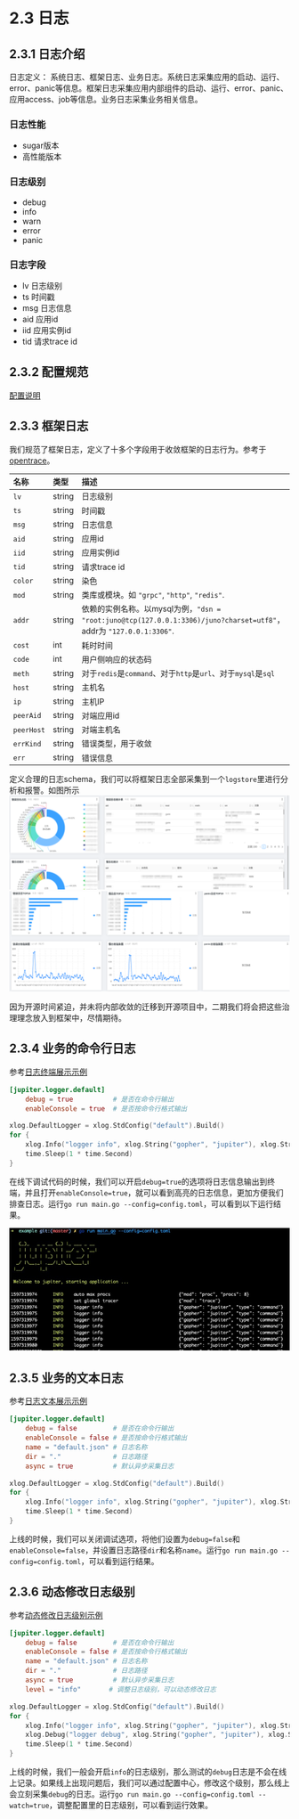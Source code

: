 # 2.3 日志

## 2.3.1 日志介绍

日志定义： 系统日志、框架日志、业务日志。系统日志采集应用的启动、运行、error、panic等信息。框架日志采集应用内部组件的启动、运行、error、panic、应用access、job等信息。业务日志采集业务相关信息。

### 日志性能

- sugar版本
- 高性能版本

### 日志级别

- debug
- info
- warn
- error
- panic

### 日志字段

- lv 日志级别
- ts 时间戳
- msg 日志信息
- aid 应用id
- iid 应用实例id
- tid 请求trace id

## 2.3.2 配置规范

[配置说明](../jupiter/6.1logger.md)

## 2.3.3 框架日志

我们规范了框架日志，定义了十多个字段用于收敛框架的日志行为。参考于[opentrace](https://github.com/opentracing-contrib/opentracing-specification-zh/blob/master/semantic_conventions.md)。

| 名称         | 类型     | 描述                                                                                                    |
| :--------- | :----- | :---------------------------------------------------------------------------------------------------- |
| `lv`       | string | 日志级别                                                                                                  |
| `ts`       | string | 时间戳                                                                                                   |
| `msg`      | string | 日志信息                                                                                                  |
| `aid`      | string | 应用id                                                                                                  |
| `iid`      | string | 应用实例id                                                                                                |
| `tid`      | string | 请求trace id                                                                                            |
| `color`    | string | 染色                                                                                                    |
| `mod`      | string | 类库或模块。如 `"grpc"`, `"http"`, `"redis"`.                                                                |
| `addr`     | string | 依赖的实例名称。以mysql为例，`"dsn = "root:juno@tcp(127.0.0.1:3306)/juno?charset=utf8"`，addr为 `"127.0.0.1:3306"`. |
| `cost`     | int    | 耗时时间                                                                                                  |
| `code`     | int    | 用户侧响应的状态码                                                                                             |
| `meth`     | string | 对于`redis`是`command`、对于`http`是`url`、对于`mysql`是`sql`                                                    |
| `host`     | string | 主机名                                                                                                   |
| `ip`       | string | 主机IP                                                                                                  |
| `peerAid`  | string | 对端应用id                                                                                                |
| `peerHost` | string | 对端主机名                                                                                                 |
| `errKind`  | string | 错误类型，用于收敛                                                                                             |
| `err`      | string | 错误信息                                                                                                  |

定义合理的日志schema，我们可以将框架日志全部采集到一个`logstore`里进行分析和报警。如图所示
![image](../static/jupiter/dashboard1.png)
![image](../static/jupiter/dashboard2.png)

因为开源时间紧迫，并未将内部收敛的迁移到开源项目中，二期我们将会把这些治理理念放入到框架中，尽情期待。

## 2.3.4 业务的命令行日志

参考[日志终端展示示例](https://github.com/douyu/jupiter-examples/tree/main/logger/command)

```toml
[jupiter.logger.default]
    debug = true          # 是否在命令行输出
    enableConsole = true  # 是否按命令行格式输出
```

```go
xlog.DefaultLogger = xlog.StdConfig("default").Build()
for {
    xlog.Info("logger info", xlog.String("gopher", "jupiter"), xlog.String("type", "command"))
    time.Sleep(1 * time.Second)
}
```

在线下调试代码的时候，我们可以开启`debug=true`的选项将日志信息输出到终端，并且打开`enableConsole=true`，就可以看到高亮的日志信息，更加方便我们排查日志。运行`go run main.go --config=config.toml`，可以看到以下运行结果。

![命令行日志](../static/jupiter/logger-command.png)

## 2.3.5 业务的文本日志

参考[日志文本展示示例](https://github.com/douyu/jupiter-examples/tree/main/logger/file)

```toml
[jupiter.logger.default]
    debug = false         # 是否在命令行输出
    enableConsole = false # 是否按命令行格式输出
    name = "default.json" # 日志名称
    dir = "."             # 日志路径
    async = true          # 默认异步采集日志
```

```go
xlog.DefaultLogger = xlog.StdConfig("default").Build()
for {
    xlog.Info("logger info", xlog.String("gopher", "jupiter"), xlog.String("type", "command"))
    time.Sleep(1 * time.Second)
}
```

上线的时候，我们可以关闭调试选项，将他们设置为`debug=false`和`enableConsole=false`，并设置日志路径`dir`和名称`name`。运行`go run main.go --config=config.toml`，可以看到运行结果。

## 2.3.6 动态修改日志级别

参考[动态修改日志级别示例](https://github.com/douyu/jupiter-examples/tree/main/logger/fileWatch)

```toml
[jupiter.logger.default]
    debug = false         # 是否在命令行输出
    enableConsole = false # 是否按命令行格式输出
    name = "default.json" # 日志名称
    dir = "."             # 日志路径
    async = true          # 默认异步采集日志
    level = "info"       # 调整日志级别，可以动态修改日志         
```

```go
xlog.DefaultLogger = xlog.StdConfig("default").Build()
for {
    xlog.Info("logger info", xlog.String("gopher", "jupiter"), xlog.String("type", "command"))
    xlog.Debug("logger debug", xlog.String("gopher", "jupiter"), xlog.String("type", "command"))
    time.Sleep(1 * time.Second)
}
```

上线的时候，我们一般会开启`info`的日志级别，那么测试的`debug`日志是不会在线上记录。如果线上出现问题后，我们可以通过配置中心，修改这个级别，那么线上会立刻采集`debug`的日志。运行`go run main.go --config=config.toml --watch=true`，调整配置里的日志级别，可以看到运行效果。
